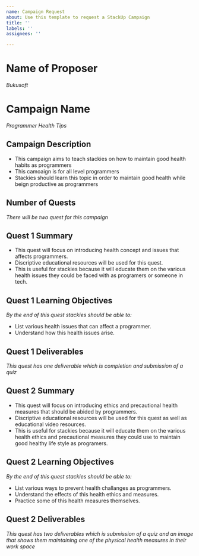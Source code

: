 ```yaml
---
name: Campaign Request
about: Use this template to request a StackUp Campaign
title: ''
labels: ''
assignees: ''

---
```


# Name of Proposer
*Bukusoft*

# Campaign Name
*Programmer Health Tips*

## Campaign Description
- This campaign aims to teach stackies on how to maintain good health habits as programmers
- This camoaign is for all level programmers
- Stackies should learn this topic in order to maintain good health while beign productive as programmers

## Number of Quests
*There will be two quest for this campaign*

## Quest 1 Summary
- This quest will focus on introducing health concept and issues that affects programmers.
- Discriptive educational resources will be used for this quest.
- This is useful for stackies because it will educate them on the various health issues they could be faced with as programers or someone in tech.

## Quest 1 Learning Objectives
*By the end of this quest stackies should be able to:*
- List various health issues that can affect a programmer.
- Understand how this health issues arise.
 

## Quest 1 Deliverables
*This quest has one deliverable which is completion and submission of a quiz*


## Quest 2 Summary
- This quest will focus on introducing ethics and precautional health measures that should be abided by programmers.
- Discriptive educational resources will be used for this quest as well as educational video resources.
- This is useful for stackies because it will educate them on the various health ethics and precautional measures they could use to maintain good healthy life style as programers.

## Quest 2 Learning Objectives
*By the end of this quest stackies should be able to:*
- List various ways to prevent health challanges as programmers.
- Understand the effects of this health ethics and measures.
- Practice some of this health measures themselves.
 

## Quest 2 Deliverables
*This quest has two deliverables which is submission of a quiz and an image that shows them maintaining one of the physical health measures in their work space*


